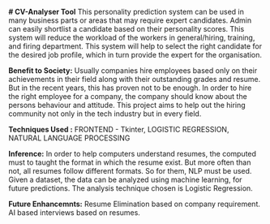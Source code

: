 **# CV-Analyser Tool**
This personality prediction system can be used in many business parts or areas that may require expert candidates. 
Admin can easily shortlist a candidate based on their personality scores. This system will reduce the workload of the workers in general/hiring, training, and firing department. 
This system will help to select the right candidate for the desired job profile, which in turn provide the expert for the organisation.

**Benefit to Society:**
Usually companies hire employees based only on their achievements in their field along with their outstanding grades and resume.
But in the recent years, this has proven not to be enough. In order to hire the right employee for a company, the company should know about the persons behaviour and attitude.
This project aims to help out the hiring community not only in the tech industry but in every field.

**Techniques Used :**
FRONTEND - Tkinter,
LOGISTIC REGRESSION,
NATURAL LANGUAGE PROCESSING

**Inference:**
In order to help computers understand resumes, the computed must to taught the format in which the resume exist. 
But more often than not, all resumes follow different formats. So for them, NLP must be used.
Given a dataset, the data can be analyzed using machine learning, for future predictions. The analysis technique chosen is Logistic Regression. 

**Future Enhancemnts:**
Resume Elimination based on company requirement.
AI based interviews based on resumes.
